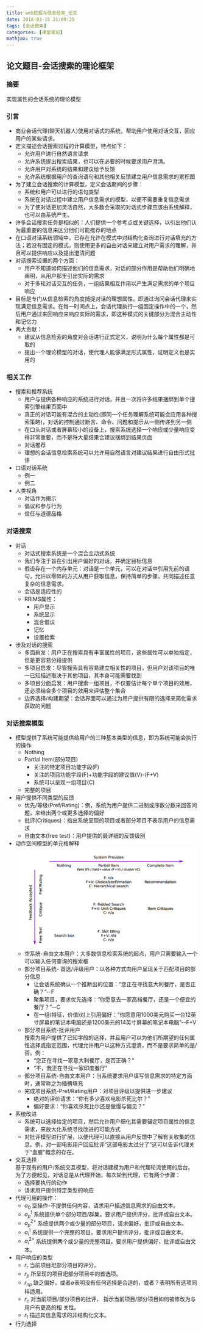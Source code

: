 ```yaml
---
title: web挖掘与信息检索_论文
date: 2018-03-15 21:09:25
tags: [会话搜索]
categories: [课堂笔记]
mathjax: true
---
```

## 论文题目-会话搜索的理论框架
### 摘要
实现属性的会话系统的理论模型
### 引言
- 商业会话代理(聊天机器人)使用对话式的系统，帮助用户使用对话交互，回应用户的某些请求。
- 定义描述会话搜索过程的计算模型，特点如下：
  - 允许用户进行自然语言请求
  - 允许系统提出搜索结果，也可以在必要的时候要求用户澄清。
  - 允许用户对系统的结果和建议给予反馈
  - 允许系统根据用户的查询语句和其他相关反馈建立用户信息需求的累积图
- 为了建立会话搜索的计算模型，定义会话期间的步骤：
  - 系统和用户可以进行的语句类型
  - 系统在对话过程中建立用户信息需求的模型，以便不需要重复信息需求
  - 为了使对话更加灵活自然，大多数会采取的对话式步骤应该由系统解释，
  也可以由系统产生。
- 许多会话搜索任务是相似的：人们提供一个参考点或关键选择，以引出他们认为最重要的信息来区分他们可能推荐的地点
- 在口语对话系统领域中，已存在允许在模式中对结构化查询进行对话填充的方法；若没有固定的模式，则使用更多的自由对话来建立对用户需求的理解，并且可以提供响应以及提出澄清问题
- 对话搜索设置的两个方面：
  - 用户不知道如何描述他们的信息需求，对话的部分作用是帮助他们明确地阐明，从用户那里引出实际的需求
  - 对于多轮对话交互的任务，一组结果相互作用以产生满足需求的单个项目响应
- 目标是专门从信息检索的角度捕捉对话的理想属性，即通过询问会话代理来实现满足信息需求。在每一时间点上，会话代理执行一组固定操作中的一个，然后用户通过来回响应来响应实际的需求，即这种模式的关键部分为混合主动性和记忆力
- 两大贡献：
  - 建议从信息检索的角度对会话进行正式定义，说明为什么每个属性都是可取的
  - 提出一个理论模型的对话，使代理人能够满足形式属性，证明定义也是实用的

### 相关工作
- 搜索和推荐系统
  - 用户与提供各种响应的系统进行对话，并且一次将许多结果捆绑到单个搜索引擎结果页面中
  - 真正的对话可能有混合的主动性(即同一个任务理解系统可能会应用各种搜索策略)，对话的控制通过断言、命令、问题和提示从一侧传递到另一侧
  - 在口头对话或者屏幕较小的设备上，搜索系统选择一个响应或少量响应变得非常重要，而不是将大量结果合建议捆绑到结果页面
  - 对话推荐
  - 理想的会话信息检索系统可以允许用自然语言对建议结果进行自由形式批评
- 口语对话系统
  - 例一
  - 例二
- 人类视角
  - 对话作为揭示
  - 倡议和参与行为
  - 信任与道德品格

### 对话搜索
- 对话
  - 对话式搜索系统是一个混合主动式系统
  - 我们专注于旨在引出用户偏好的对话，并确定目标信息
  - 假设存在一个内存单元：对话是一个单元，可以在对话中引用先前的语句，允许以零碎的方式从用户获取信息，保持简单的步骤，共同描述任意复杂的信息需求。
  - 会话是适应性的
  - RRIMS属性：
    - 用户显示
    - 系统显示
    - 混合倡议
    - 记忆
    - 设置检索
- 涉及对话的搜索
  - 多面启发：用户正在搜索具有丰富属性的项目，这些属性可以单独指定，但是更容易分段提供
  - 多项目启发：尽管搜索具有容易建立相关性的项目，但用户对该项目的唯一已知描述取决于其他项目，其本身可能需要找到
  - 多项目分面启发：用户搜索一组项目，不仅要估计每个单个项目的效用，还必须结合多个项目的效用来评估整个集合
  - 边界选择/构建期望：会话界面可以通过为用户提供有限的选择来简化需求获取的问题

### 对话搜索模型
- 模型提供了系统可能提供给用户的三种基本类型的信息，即为系统可能会执行的操作
  - Nothing
  - Partial Item(部分项目)
    - 关注的特定项目功能字段(F)
    - 关注的项目功能字段(F)+功能字段的建议值(V)-(F+V)
    - 系统可以呈现一组项目(C)
  - 完整的项目
- 用户提供不同类型的反馈
  - 优先/等级(Pref/Rating)：例，系统为用户提供二进制或序数分数来回答问题，来给出两个或更多选择的偏好
  - 批评(Critiques)：指出系统呈现的项目或者部分项目不表示用户的信息需求
  - 自由文本(free test)：用户提供的最详细的反馈级别
- 动作空间模型的单元格解释  
![hh](web挖掘与信息检索-论文/pic1.png)
  - 空系统-自由文本用户：大多数信息检索系统的起点，用户只需要输入一个可以输入任何查询的搜索框
  - 部分项目系统- 首选/评级用户：以各种方式向用户呈现关于匹配项目的部分信息
    - 让会话系统确认一个推断出的位置：“您正在寻找意大利餐厅，是否正确？”--F
    - 聚集项目，要求优先选择：“你愿意去一家高档餐厅，还是一个便宜的餐厅？”--C
    - 在一组(特征，价值)对上引用偏好：“你愿意用1000美元购买一台12英寸屏幕的笔记本电脑还是1200美元的14英寸屏幕的笔记本电脑”--F+V
  - 部分项目系统-批评用户  
  搜索为用户提供了已知字段的选择，并且用户可以为他们所期望的任何属性选择或指定范围，代理允许用户以这种方式澄清，而不是要求简单的是/否。例：
    - “您正在寻找一家意大利餐厅，是否正确？”
    - “不，我正在寻找一家印度餐厅”
  - 部分项目系统-自由文本用户：当系统要求用户填写信息需求的特定方面时，通常称之为插槽填充
  - 完成项目系统-Pref/Rating用户：对项目评级以提供进一步建议
    - 绝对的评价请求：“你有多少喜欢电影杀死比尔？”
    - 偏好要求：“你喜欢杀死比尔还是傲慢与偏见？”
- 系统改进
  - 系统可以选择给定的项目，然后允许用户细化其需要锚定项目属性的信息需求，来放大化系统寻找改进的可能方式
  - 对批评模型进行扩展，以便代理可以直接从用户反馈中了解有关收集的信息。例，对一部电影用户回应批评“这部电影太过分了”这可以告诉代理关于“血腥”概念的存在。
- 交互选择  
基于现有的用户/系统交互模型，将对话建模为用户和代理轮流使用的后台。为了方便起见，对话总是从代理开始，每次轮到代理，它有两个步骤：
    - 选择要执行的动作
    - 请求用户提供特定类型的响应  
- 代理可用的操作：
  - $a_0$ 空操作-不提供任何内容，请求用户描述信息需求的自由文本。
  - $a_p^1$ 系统提供单个部分项目/群集。要求用户提供评分，批评或自由文本。
  - $a_p^{2+}$ 系统提供两个或少量的部分项目，请求偏好，批评或自由文本。
  - $a_i^1$ 系统提供一个完整的项目。要求用户提供评分，批评或自由文本。
  - $a_i^{2+}$ 系统提供两个或少量的完整项目。要求用户提供偏好，批评或自由文本。
- 用户响应的类型
  - $r_r$ 当前项目圯部分项目的评分。
  - $r_p$ 所呈现的项目圯部分项目中的首选项。
  - $r_{np}$ 缺乏偏好，或者∅表明没有任何选择是合适的，或者？表明所有选项同样适用。
  - $r_c$ 对当前项目/部分项目的批评， 指示当前项目/部分项目如何被修改为与用户有更高的相
  关性。
  - $r_t$ 描述其信息需求的非结构化文本。
- 行为选择
